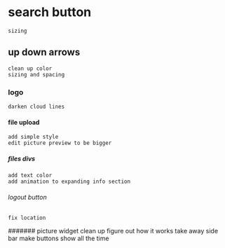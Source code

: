 # search button
    sizing

## up down arrows
    clean up color
    sizing and spacing

### logo 
    darken cloud lines 

#### file upload
    add simple style 
    edit picture preview to be bigger

##### files divs
    add text color
    add animation to expanding info section

###### logout button 
    fix location 

####### picture widget
    clean up 
    figure out how it works
    take away side bar 
    make buttons show all the time